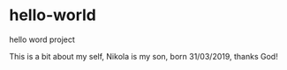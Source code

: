 # hello-world
hello word project

This is a bit about my self, Nikola is my son, born 31/03/2019, thanks God!
